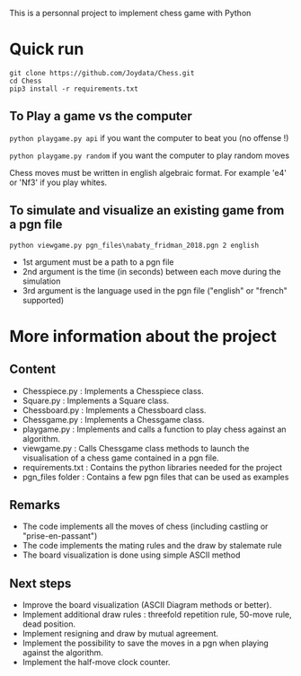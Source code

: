 This is a personnal project to implement chess game with Python

# Quick run
```
git clone https://github.com/Joydata/Chess.git
cd Chess
pip3 install -r requirements.txt
```
## To Play a game vs the computer
```python playgame.py api``` if you want the computer to beat you (no offense !)

```python playgame.py random``` if you want the computer to play random moves

Chess moves must be written in english algebraic format. For example 'e4' or 'Nf3' if you play whites.

## To simulate and visualize an existing game from a pgn file
```python viewgame.py pgn_files\nabaty_fridman_2018.pgn 2 english```

- 1st argument must be a path to a pgn file
- 2nd argument is the time (in seconds) between each move during the simulation
- 3rd argument is the language used in the pgn file ("english" or "french" supported)

# More information about the project

## Content
- Chesspiece.py : Implements a Chesspiece class.
- Square.py : Implements a Square class.
- Chessboard.py : Implements a Chessboard class.
- Chessgame.py : Implements a Chessgame class.
- playgame.py : Implements and calls a function to play chess against an algorithm.
- viewgame.py : Calls Chessgame class methods to launch the visualisation of a chess game contained in a pgn file.
- requirements.txt : Contains the python libraries needed for the project
- pgn_files folder : Contains a few pgn files that can be used as examples

## Remarks
- The code implements all the moves of chess (including castling or "prise-en-passant")
- The code implements the mating rules and the draw by stalemate rule
- The board visualization is done using simple ASCII method

## Next steps
- Improve the board visualization (ASCII Diagram methods or better).
- Implement additional draw rules : threefold repetition rule, 50-move rule, dead position.
- Implement resigning and draw by mutual agreement.
- Implement the possibility to save the moves in a pgn when playing against the algorithm.
- Implement the half-move clock counter.
